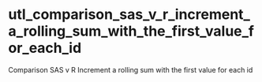 # utl_comparison_sas_v_r_increment_a_rolling_sum_with_the_first_value_for_each_id
Comparison SAS v R Increment a rolling sum with the first value for each id
